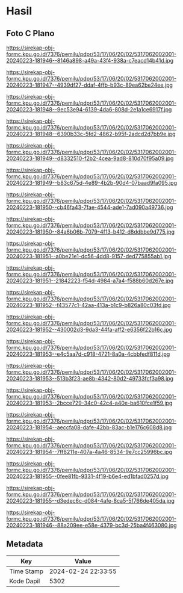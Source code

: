 # Hasil

## Foto C Plano

https://sirekap-obj-formc.kpu.go.id/7376/pemilu/pdpr/53/17/06/20/02/5317062002001-20240223-181946--8146a898-a49a-43f4-938a-c7eacd14b41d.jpg

https://sirekap-obj-formc.kpu.go.id/7376/pemilu/pdpr/53/17/06/20/02/5317062002001-20240223-181947--4939df27-ddaf-4ffb-b93c-89ea62be24ee.jpg

https://sirekap-obj-formc.kpu.go.id/7376/pemilu/pdpr/53/17/06/20/02/5317062002001-20240223-181948--9ec53e94-6139-4da6-808d-2e1a1ce6917f.jpg

https://sirekap-obj-formc.kpu.go.id/7376/pemilu/pdpr/53/17/06/20/02/5317062002001-20240223-181948--6390b33c-5fd2-4862-b95f-2adcd2d7bb9e.jpg

https://sirekap-obj-formc.kpu.go.id/7376/pemilu/pdpr/53/17/06/20/02/5317062002001-20240223-181949--d8332510-f2b2-4cea-9ad8-810d70f95a09.jpg

https://sirekap-obj-formc.kpu.go.id/7376/pemilu/pdpr/53/17/06/20/02/5317062002001-20240223-181949--b83c675d-4e89-4b2b-90d4-07baad9fa095.jpg

https://sirekap-obj-formc.kpu.go.id/7376/pemilu/pdpr/53/17/06/20/02/5317062002001-20240223-181950--cb46fa43-7fae-4544-ade1-7ad090a49736.jpg

https://sirekap-obj-formc.kpu.go.id/7376/pemilu/pdpr/53/17/06/20/02/5317062002001-20240223-181950--84a6b06b-7079-4f13-b412-d8ddbbe9d775.jpg

https://sirekap-obj-formc.kpu.go.id/7376/pemilu/pdpr/53/17/06/20/02/5317062002001-20240223-181951--a0be21e1-dc56-4dd8-9157-ded775855ab1.jpg

https://sirekap-obj-formc.kpu.go.id/7376/pemilu/pdpr/53/17/06/20/02/5317062002001-20240223-181951--21842223-f54d-4984-a7a4-f588b60d267e.jpg

https://sirekap-obj-formc.kpu.go.id/7376/pemilu/pdpr/53/17/06/20/02/5317062002001-20240223-181952--f43577c1-42aa-413a-b1c9-b826a80c03fd.jpg

https://sirekap-obj-formc.kpu.go.id/7376/pemilu/pdpr/53/17/06/20/02/5317062002001-20240223-181952--430002d3-9da3-44fa-aff2-e6356f22b16c.jpg

https://sirekap-obj-formc.kpu.go.id/7376/pemilu/pdpr/53/17/06/20/02/5317062002001-20240223-181953--e4c5aa7d-c918-4721-8a0a-4cbbfedf811d.jpg

https://sirekap-obj-formc.kpu.go.id/7376/pemilu/pdpr/53/17/06/20/02/5317062002001-20240223-181953--513b3f23-ae8b-4342-80d2-49733fcf3a98.jpg

https://sirekap-obj-formc.kpu.go.id/7376/pemilu/pdpr/53/17/06/20/02/5317062002001-20240223-181953--2bcce729-34c0-42c4-a40e-ba610fce1f59.jpg

https://sirekap-obj-formc.kpu.go.id/7376/pemilu/pdpr/53/17/06/20/02/5317062002001-20240223-181954--aeccfa08-dafe-42bb-83ac-b1e176c608d8.jpg

https://sirekap-obj-formc.kpu.go.id/7376/pemilu/pdpr/53/17/06/20/02/5317062002001-20240223-181954--7ff8211e-407a-4a46-8534-9e7cc25996bc.jpg

https://sirekap-obj-formc.kpu.go.id/7376/pemilu/pdpr/53/17/06/20/02/5317062002001-20240223-181955--0fee81fb-9331-4f19-b6e4-ed1bfad0257d.jpg

https://sirekap-obj-formc.kpu.go.id/7376/pemilu/pdpr/53/17/06/20/02/5317062002001-20240223-181955--d3edec6c-d084-4afe-8ca5-5f766de405da.jpg

https://sirekap-obj-formc.kpu.go.id/7376/pemilu/pdpr/53/17/06/20/02/5317062002001-20240223-181946--88a209ee-e58e-4379-bc3d-25ba4f463080.jpg


## Metadata

| Key        | Value               |
| ---------- | ------------------- |
| Time Stamp | 2024-02-24 22:33:55 |
| Kode Dapil | 5302                |



